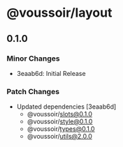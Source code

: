 # @voussoir/layout

## 0.1.0

### Minor Changes

- 3eaab6d: Initial Release

### Patch Changes

- Updated dependencies [3eaab6d]
  - @voussoir/slots@0.1.0
  - @voussoir/style@0.1.0
  - @voussoir/types@0.1.0
  - @voussoir/utils@2.0.0
